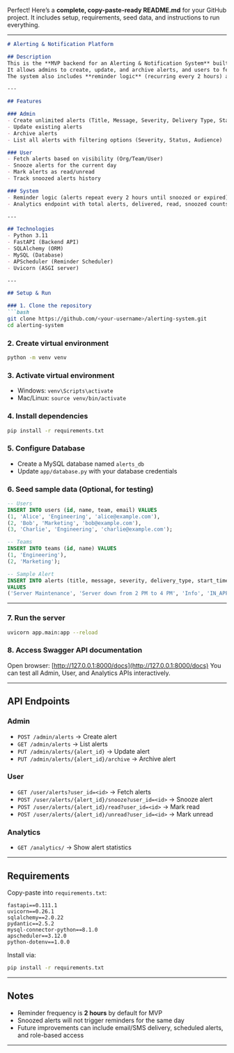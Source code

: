 Perfect! Here’s a **complete, copy-paste-ready README.md** for your GitHub project. It includes setup, requirements, seed data, and instructions to run everything.

---

````markdown
# Alerting & Notification Platform

## Description
This is the **MVP backend for an Alerting & Notification System** built for the SDE Intern assignment at Atomic Ads.  
It allows admins to create, update, and archive alerts, and users to fetch alerts, snooze them, and mark read/unread.  
The system also includes **reminder logic** (recurring every 2 hours) and an **analytics dashboard** to track alert activity.

---

## Features

### Admin
- Create unlimited alerts (Title, Message, Severity, Delivery Type, Start/Expiry Time, Visibility)
- Update existing alerts
- Archive alerts
- List all alerts with filtering options (Severity, Status, Audience)

### User
- Fetch alerts based on visibility (Org/Team/User)
- Snooze alerts for the current day
- Mark alerts as read/unread
- Track snoozed alerts history

### System
- Reminder logic (alerts repeat every 2 hours until snoozed or expired)
- Analytics endpoint with total alerts, delivered, read, snoozed counts, and severity breakdown

---

## Technologies
- Python 3.11
- FastAPI (Backend API)
- SQLAlchemy (ORM)
- MySQL (Database)
- APScheduler (Reminder Scheduler)
- Uvicorn (ASGI server)

---

## Setup & Run

### 1. Clone the repository
```bash
git clone https://github.com/<your-username>/alerting-system.git
cd alerting-system
````

### 2. Create virtual environment

```bash
python -m venv venv
```

### 3. Activate virtual environment

* Windows: `venv\Scripts\activate`
* Mac/Linux: `source venv/bin/activate`

### 4. Install dependencies

```bash
pip install -r requirements.txt
```

### 5. Configure Database

* Create a MySQL database named `alerts_db`
* Update `app/database.py` with your database credentials

### 6. Seed sample data (Optional, for testing)

```sql
-- Users
INSERT INTO users (id, name, team, email) VALUES 
(1, 'Alice', 'Engineering', 'alice@example.com'),
(2, 'Bob', 'Marketing', 'bob@example.com'),
(3, 'Charlie', 'Engineering', 'charlie@example.com');

-- Teams
INSERT INTO teams (id, name) VALUES
(1, 'Engineering'),
(2, 'Marketing');

-- Sample Alert
INSERT INTO alerts (title, message, severity, delivery_type, start_time, expiry_time, reminder_frequency, reminders_enabled, visibility_type, target_ids, archived)
VALUES
('Server Maintenance', 'Server down from 2 PM to 4 PM', 'Info', 'IN_APP', NOW(), DATE_ADD(NOW(), INTERVAL 1 DAY), 120, 1, 'ORG', JSON_ARRAY(1,2,3), 0);
```

---

### 7. Run the server

```bash
uvicorn app.main:app --reload
```

### 8. Access Swagger API documentation

Open browser: [http://127.0.0.1:8000/docs](http://127.0.0.1:8000/docs)
You can test all Admin, User, and Analytics APIs interactively.

---

## API Endpoints

### Admin

* `POST /admin/alerts` → Create alert
* `GET /admin/alerts` → List alerts
* `PUT /admin/alerts/{alert_id}` → Update alert
* `PUT /admin/alerts/{alert_id}/archive` → Archive alert

### User

* `GET /user/alerts?user_id=<id>` → Fetch alerts
* `POST /user/alerts/{alert_id}/snooze?user_id=<id>` → Snooze alert
* `POST /user/alerts/{alert_id}/read?user_id=<id>` → Mark read
* `POST /user/alerts/{alert_id}/unread?user_id=<id>` → Mark unread

### Analytics

* `GET /analytics/` → Show alert statistics

---

## Requirements

Copy-paste into `requirements.txt`:

```
fastapi==0.111.1
uvicorn==0.26.1
sqlalchemy==2.0.22
pydantic==2.5.2
mysql-connector-python==8.1.0
apscheduler==3.12.0
python-dotenv==1.0.0
```

Install via:

```bash
pip install -r requirements.txt
```

---

## Notes

* Reminder frequency is **2 hours** by default for MVP
* Snoozed alerts will not trigger reminders for the same day
* Future improvements can include email/SMS delivery, scheduled alerts, and role-based access

---
